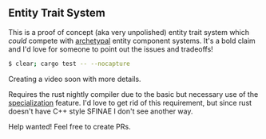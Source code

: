 ## Entity Trait System

This is a proof of concept (aka very unpolished) entity trait system which
_could_ compete with
[archetypal](https://csherratt.github.io/blog/posts/specs-and-legion/) entity
component systems. It's a bold claim and I'd love for someone to point out the
issues and tradeoffs!

```bash
$ clear; cargo test -- --nocapture
```

Creating a video soon with more details.

Requires the rust nightly compiler due to the basic but necessary use of the
[specialization](https://doc.rust-lang.org/beta/unstable-book/language-features/specialization.html)
feature. I'd love to get rid of this requirement, but since rust doesn't have
C++ style SFINAE I don't see another way.

Help wanted! Feel free to create PRs.
